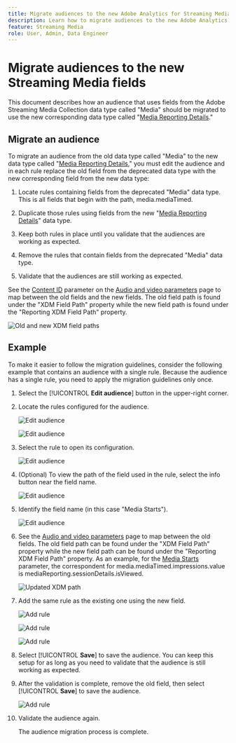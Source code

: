 ```yaml
---
title: Migrate audiences to the new Adobe Analytics for Streaming Media data type
description: Learn how to migrate audiences to the new Adobe Analytics for Streaming Media data type
feature: Streaming Media
role: User, Admin, Data Engineer
---
```

# Migrate audiences to the new Streaming Media fields

This document describes how an audience that uses fields from the Adobe Streaming Media Collection data type called "Media" should be migrated to use the new corresponding data type called "[Media Reporting Details](https://experienceleague.adobe.com/en/docs/experience-platform/xdm/data-types/media-reporting-details)."

## Migrate an audience

To migrate an audience from the old data type called "Media" to the new data type called "[Media Reporting Details](https://experienceleague.adobe.com/en/docs/experience-platform/xdm/data-types/media-reporting-details)," you must edit the audience and in each rule replace the old field from the deprecated data type with the new corresponding field from the new data type:

1. Locate rules containing fields from the deprecated "Media" data type. This is all fields that begin with the path, media.mediaTimed.

1. Duplicate those rules using fields from the new "[Media Reporting Details](https://experienceleague.adobe.com/en/docs/experience-platform/xdm/data-types/media-reporting-details)" data type.

1. Keep both rules in place until you validate that the audiences are working as expected.

1. Remove the rules that contain fields from the deprecated "Media" data type.

1. Validate that the audiences are still working as expected.

See the [Content ID](https://experienceleague.adobe.com/en/docs/media-analytics/using/implementation/variables/audio-video-parameters#content-id) parameter on the [Audio and video parameters](https://experienceleague.adobe.com/en/docs/media-analytics/using/implementation/variables/audio-video-parameters) page to map between the old fields and the new fields. The old field path is found under the "XDM Field Path" property while the new field path is found under the "Reporting XDM Field Path" property.

![Old and new XDM field paths](assets/field-paths-updated.jpeg)

## Example

To make it easier to follow the migration guidelines, consider the following example that contains an audience with a single rule. Because the audience has a single rule, you need to apply the migration guidelines only once.

1. Select the [!UICONTROL **Edit audience**] button in the upper-right corner.

1. Locate the rules configured for the audience.

   ![Edit audience](assets/audience-edit.jpeg)

   ![Edit audience](assets/audience-edit2.jpeg)

1. Select the rule to open its configuration.

   ![Edit audience](assets/audience-edit3.jpeg)

1. (Optional) To view the path of the field used in the rule, select the info button near the field name.

   ![Edit audience](assets/audience-edit4.jpeg)

1. Identify the field name (in this case "Media Starts"). 

   ![Edit audience](assets/audience-edit5.jpeg)

1. See the [Audio and video parameters](https://experienceleague.adobe.com/en/docs/media-analytics/using/implementation/variables/audio-video-parameters) page to map between the old fields. The old field path can be found under the "XDM Field Path" property while the new field path can be found under the "Reporting XDM Field Path" property. As an example, for the [Media Starts](https://experienceleague.adobe.com/en/docs/media-analytics/using/implementation/variables/audio-video-parameters#media-starts) parameter, the correspondent for media.mediaTimed.impressions.value is mediaReporting.sessionDetails.isViewed.

   ![Updated XDM path](assets/updated-xdm-path.jpeg)

1. Add the same rule as the existing one using the new field.

   ![Add rule](assets/add-rule.jpeg)

   ![Add rule](assets/add-rule2.jpeg)

   ![Add rule](assets/add-rule3.jpeg)

1. Select [!UICONTROL **Save**] to save the audience. You can keep this setup for as long as you need to validate that the audience is still working as expected.

1. After the validation is complete, remove the old field, then select [!UICONTROL **Save**] to save the audience.

   ![Add rule](assets/add-rule4.jpeg)

1. Validate the audience again.

   The audience migration process is complete.
